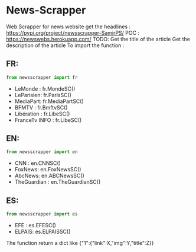 # News-Scrapper
Web Scrapper for  news website get the headlines : https://pypi.org/project/newsscrapper-SamirPS/
POC : https://newswebs.herokuapp.com/
TODO: Get the title of the article
      Get the description of the article
To import the function :
## FR:
```python
from newsscrapper import fr
```
* LeMonde : fr.MondeSC()
* LeParisien: fr.ParisSC()
* MediaPart: fr.MediaPartSC()
* BFMTV : fr.BmftvSC()
* Libération : fr.LibeSC()
* FranceTv INFO : fr.LibeSC()


## EN:
```python
from newsscrapper import en
```
* CNN :  en.CNNSC()
* FoxNews: en.FoxNewsSC()
* AbcNews: en.ABCNewsSC()
* TheGuardian : en.TheGuardianSC()


## ES:
```python
from newsscrapper import es
```
* EFE :  es.EFESC()
* ELPAIS: es.ELPAISSC()

The function return  a dict like {"1":{"link":X,"img":Y,"title":Z}}
